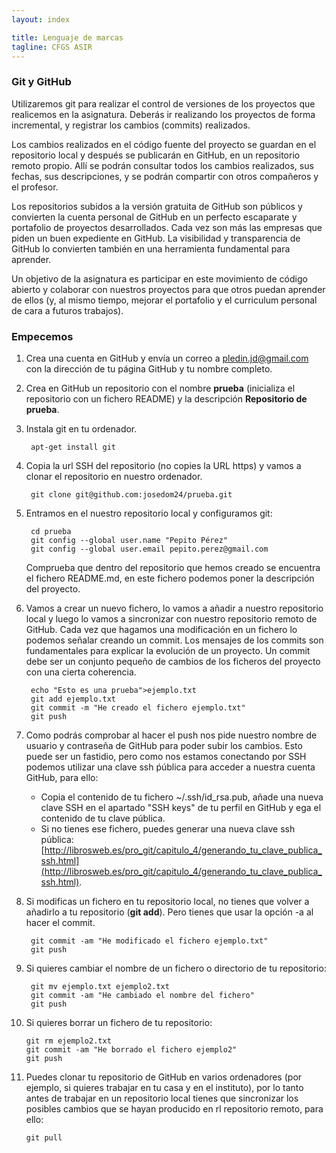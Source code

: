 ```yaml
---
layout: index

title: Lenguaje de marcas
tagline: CFGS ASIR
---
```


### Git y GitHub

Utilizaremos git para realizar el control de versiones de los proyectos que realicemos en la asignatura. Deberás ir realizando los proyectos de forma incremental, y registrar los cambios (commits) realizados.

Los cambios realizados en el código fuente del proyecto se guardan en el repositorio local y después se publicarán en GitHub, en un repositorio remoto propio. Allí se podrán consultar todos los cambios realizados, sus fechas, sus descripciones, y se podrán compartir con otros compañeros y el profesor.

Los repositorios subidos a la versión gratuita de GitHub son públicos y convierten la cuenta personal de GitHub en un perfecto escaparate y portafolio de proyectos desarrollados. Cada vez son más las empresas que piden un buen expediente en GitHub. La visibilidad y transparencia de GitHub lo convierten también en una herramienta fundamental para aprender. 

Un objetivo de la asignatura es participar en este movimiento de código abierto y colaborar con nuestros proyectos para que otros puedan aprender de ellos (y, al mismo tiempo, mejorar el portafolio y el curriculum personal de cara a futuros trabajos).

### Empecemos

1. Crea una cuenta en GitHub y envía un correo a pledin.jd@gmail.com con la dirección de tu página GitHub y tu nombre completo.
2. Crea en GitHub un repositorio con el nombre **prueba** (inicializa el repositorio con un fichero README) y la descripción **Repositorio de prueba**.
3. Instala git en tu ordenador.

		apt-get install git

4. Copia la url SSH del repositorio (no copies la URL https) y vamos a clonar el repositorio en nuestro ordenador.

		git clone git@github.com:josedom24/prueba.git

5. Entramos en el nuestro repositorio local y configuramos git:

		cd prueba
		git config --global user.name "Pepito Pérez"
		git config --global user.email pepito.perez@gmail.com

	Comprueba que dentro del repositorio que hemos creado se encuentra el fichero README.md, en este fichero podemos poner la descripción del proyecto.

6. Vamos a crear un nuevo fichero, lo vamos a añadir a nuestro repositorio local y luego lo vamos a sincronizar con nuestro repositorio remoto de GitHub. Cada vez que hagamos una modificación en un fichero lo podemos señalar creando un commit. Los mensajes de los commits son fundamentales para explicar la evolución de un proyecto. Un commit debe ser un conjunto pequeño de cambios de los ficheros del proyecto con una cierta coherencia.

		echo "Esto es una prueba">ejemplo.txt
		git add ejemplo.txt
		git commit -m "He creado el fichero ejemplo.txt"
		git push

7. Como podrás comprobar al hacer el push nos pide nuestro nombre de usuario y contraseña de GitHub para poder subir los cambios. Esto puede ser un fastidio, pero como nos estamos conectando por SSH podemos utilizar una clave ssh ṕública para acceder a nuestra cuenta GitHub, para ello:

	* Copia el contenido de tu fichero ~/.ssh/id_rsa.pub, añade una nueva clave SSH en el apartado "SSH keys" de tu perfil en GitHub y ega el contenido de tu clave pública.
	* Si no tienes ese fichero, puedes generar una nueva clave ssh pública: [http://librosweb.es/pro_git/capitulo_4/generando_tu_clave_publica_ssh.html](http://librosweb.es/pro_git/capitulo_4/generando_tu_clave_publica_ssh.html).

8. Si modificas un fichero en tu repositorio local, no tienes que volver a añadirlo a tu repositorio (**git add**). Pero tienes que usar la opción -a al hacer el commit.

		git commit -am "He modificado el fichero ejemplo.txt"
		git push

9. Si quieres cambiar el nombre de un fichero o directorio de tu repositorio:

		git mv ejemplo.txt ejemplo2.txt
		git commit -am "He cambiado el nombre del fichero"
		git push

10. Si quieres borrar un fichero de tu repositorio:

		git rm ejemplo2.txt
		git commit -am "He borrado el fichero ejemplo2"
		git push

11. Puedes clonar tu repositorio de GitHub en varios ordenadores (por ejemplo, si quieres trabajar en tu casa y en el instituto), por lo tanto antes de trabajar en un repositorio local tienes que sincronizar los posibles cambios que se hayan producido en rl repositorio remoto, para ello:

		git pull

